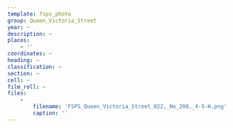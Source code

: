```yaml
---
template: fsps_photo
group: Queen_Victoria_Street
year: ~
description: ~
places:
    - ''
coordinates: ~
heading: ~
classification: ~
section: ~
cell: ~
film_roll: ~
files:
    -
        filename: 'FSPS_Queen_Victoria_Street_022,_No_208,_4-5-H.png'
        caption: ''
---
```

